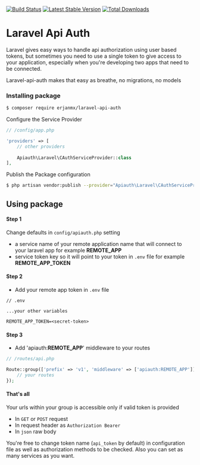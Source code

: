[![Build Status](https://travis-ci.org/erjanmx/laravel-api-auth.svg?branch=master)](https://travis-ci.org/erjanmx/laravel-api-auth)
[![Latest Stable Version](https://poser.pugx.org/erjanmx/laravel-api-auth/v/stable)](https://packagist.org/packages/erjanmx/laravel-api-auth) 
[![Total Downloads](https://poser.pugx.org/erjanmx/laravel-api-auth/downloads)](https://packagist.org/packages/erjanmx/laravel-api-auth)

# Laravel Api Auth

Laravel gives easy ways to handle api authorization using user based tokens, but sometimes you need to use a single token to give access to your application, especially when you're developing two apps that need to be connected.

Laravel-api-auth makes that easy as breathe, no migrations, no models

### Installing package

```bash
$ composer require erjanmx/laravel-api-auth
```

Configure the Service Provider

```php
// /config/app.php

'providers' => [
    // other providers
    
    Apiauth\Laravel\CAuthServiceProvider::class
],

```

Publish the Package configuration

```bash
$ php artisan vendor:publish --provider="Apiauth\Laravel\CAuthServiceProvider"
```


## Using package

#### Step 1

Change defaults in `config/apiauth.php` setting

- a service name of your remote application name that will connect to your laravel app for example **REMOTE_APP**
- service token key so it will point to your token in `.env` file for example **REMOTE_APP_TOKEN**

#### Step 2

- Add your remote app token in `.env` file
```
// .env

...your other variables

REMOTE_APP_TOKEN=<secret-token>
```

#### Step 3

- Add 'apiauth:**REMOTE_APP**' middleware to your routes
```php
// /routes/api.php

Route::group(['prefix' => 'v1', 'middleware' => ['apiauth:REMOTE_APP']], function () {
    // your routes
});
```

#### That's all

Your urls within your group is accessible only if valid token is provided

- In `GET` or `POST` request
- In request header as `Authorization Bearer`
- In `json` raw body

You're free to change token name (`api_token` by default) in configuration file as well as
authorization methods to be checked. 
Also you can set as many services as you want.

